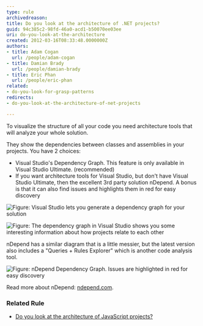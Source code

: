 ```yaml
---
type: rule
archivedreason: 
title: Do you look at the architecture of .NET projects?
guid: 94c385c2-98fd-46a0-acd1-b50070ee03ee
uri: do-you-look-at-the-architecture
created: 2012-03-16T08:33:48.0000000Z
authors:
- title: Adam Cogan
  url: /people/adam-cogan
- title: Damian Brady
  url: /people/damian-brady
- title: Eric Phan
  url: /people/eric-phan
related:
- do-you-look-for-grasp-patterns
redirects:
- do-you-look-at-the-architecture-of-net-projects

---
```


To visualize the structure of all your code you need architecture tools that will analyze your whole solution.

They show the dependencies between classes and assemblies in your projects. You have 2 choices:

* Visual Studio's Dependency Graph. This feature is only available in Visual Studio Ultimate. (recommended)
* If you want architecture tools for Visual Studio, but don't have Visual Studio Ultimate, then the excellent 3rd party solution nDepend. A bonus is that it can also find issues and highlights them in red for easy discovery


<!--endintro-->

![Figure: Visual Studio lets you generate a dependency graph for your solution](ArchitectureToolsVS11.png)  

![Figure: The dependency graph in Visual Studio shows you some interesting information about how projects relate to each other](DependencyDiagramInVS11.png)  

nDepend has a similar diagram that is a little messier, but the latest version also includes a "Queries + Rules Explorer" which is another code analysis tool.

![Figure: nDepend Dependency Graph. Issues are highlighted in red for easy discovery](nDependDependencyGraph.png)  

Read more about nDepend: [ndepend.com](http://www.ndepend.com/).

### Related Rule


* [Do you look at the architecture of JavaScript projects?](/look-at-the-architecture-of-javascript-projects)
